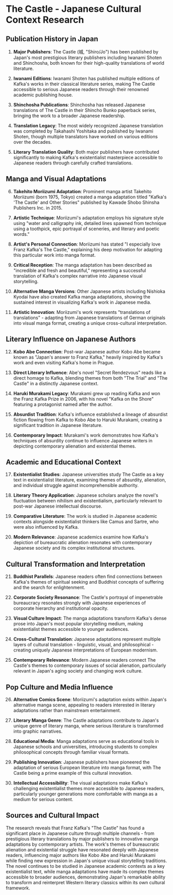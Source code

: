 # The Castle - Japanese Cultural Context Research

## Publication History in Japan

1. **Major Publishers**: The Castle (城, "Shiro/Jo") has been published by Japan's most prestigious literary publishers including Iwanami Shoten and Shinchosha, both known for their high-quality translations of world literature.

2. **Iwanami Editions**: Iwanami Shoten has published multiple editions of Kafka's works in their classical literature series, making The Castle accessible to serious Japanese readers through their renowned academic publishing house.

3. **Shinchosha Publications**: Shinchosha has released Japanese translations of The Castle in their Shincho Bunko paperback series, bringing the work to a broader Japanese readership.

4. **Translation Legacy**: The most widely recognized Japanese translation was completed by Takahashi Yoshitaka and published by Iwanami Shoten, though multiple translators have worked on various editions over the decades.

5. **Literary Translation Quality**: Both major publishers have contributed significantly to making Kafka's existentialist masterpiece accessible to Japanese readers through carefully crafted translations.

## Manga and Visual Adaptations

6. **Takehito Moriizumi Adaptation**: Prominent manga artist Takehito Moriizumi (born 1975, Tokyo) created a manga adaptation titled "Kafka's 'The Castle' and Other Stories" published by Kawade Shobo Shinsha Publishers Inc. in 2015.

7. **Artistic Technique**: Moriizumi's adaptation employs his signature style using "water and calligraphy ink, detailed lines spawned from technique using a toothpick, epic portrayal of sceneries, and literary and poetic words."

8. **Artist's Personal Connection**: Moriizumi has stated "I especially love Franz Kafka's The Castle," explaining his deep motivation for adapting this particular work into manga format.

9. **Critical Reception**: The manga adaptation has been described as "incredible and fresh and beautiful," representing a successful translation of Kafka's complex narrative into Japanese visual storytelling.

10. **Alternative Manga Versions**: Other Japanese artists including Nishioka Kyodai have also created Kafka manga adaptations, showing the sustained interest in visualizing Kafka's work in Japanese media.

11. **Artistic Innovation**: Moriizumi's work represents "translations of translations" - adapting from Japanese translations of German originals into visual manga format, creating a unique cross-cultural interpretation.

## Literary Influence on Japanese Authors

12. **Kobo Abe Connection**: Post-war Japanese author Kobo Abe became known as "Japan's answer to Franz Kafka," heavily inspired by Kafka's work and even visiting Kafka's home in Prague.

13. **Direct Literary Influence**: Abe's novel "Secret Rendezvous" reads like a direct homage to Kafka, blending themes from both "The Trial" and "The Castle" in a distinctly Japanese context.

14. **Haruki Murakami Legacy**: Murakami grew up reading Kafka and won the Franz Kafka Prize in 2006, with his novel "Kafka on the Shore" featuring a protagonist named after the author.

15. **Absurdist Tradition**: Kafka's influence established a lineage of absurdist fiction flowing from Kafka to Kobo Abe to Haruki Murakami, creating a significant tradition in Japanese literature.

16. **Contemporary Impact**: Murakami's work demonstrates how Kafka's techniques of absurdity continue to influence Japanese writers in depicting contemporary alienation and existential themes.

## Academic and Educational Context

17. **Existentialist Studies**: Japanese universities study The Castle as a key text in existentialist literature, examining themes of absurdity, alienation, and individual struggle against incomprehensible authority.

18. **Literary Theory Application**: Japanese scholars analyze the novel's fluctuation between nihilism and existentialism, particularly relevant to post-war Japanese intellectual discourse.

19. **Comparative Literature**: The work is studied in Japanese academic contexts alongside existentialist thinkers like Camus and Sartre, who were also influenced by Kafka.

20. **Modern Relevance**: Japanese academics examine how Kafka's depiction of bureaucratic alienation resonates with contemporary Japanese society and its complex institutional structures.

## Cultural Transformation and Interpretation

21. **Buddhist Parallels**: Japanese readers often find connections between Kafka's themes of spiritual seeking and Buddhist concepts of suffering and the search for enlightenment.

22. **Corporate Society Resonance**: The Castle's portrayal of impenetrable bureaucracy resonates strongly with Japanese experiences of corporate hierarchy and institutional opacity.

23. **Visual Culture Impact**: The manga adaptations transform Kafka's dense prose into Japan's most popular storytelling medium, making existentialist themes accessible to younger audiences.

24. **Cross-Cultural Translation**: Japanese adaptations represent multiple layers of cultural translation - linguistic, visual, and philosophical - creating uniquely Japanese interpretations of European modernism.

25. **Contemporary Relevance**: Modern Japanese readers connect The Castle's themes to contemporary issues of social alienation, particularly relevant in Japan's aging society and changing work culture.

## Pop Culture and Media Influence

26. **Alternative Comics Scene**: Moriizumi's adaptation exists within Japan's alternative manga scene, appealing to readers interested in literary adaptations rather than mainstream entertainment.

27. **Literary Manga Genre**: The Castle adaptations contribute to Japan's unique genre of literary manga, where serious literature is transformed into graphic narratives.

28. **Educational Media**: Manga adaptations serve as educational tools in Japanese schools and universities, introducing students to complex philosophical concepts through familiar visual formats.

29. **Publishing Innovation**: Japanese publishers have pioneered the adaptation of serious European literature into manga format, with The Castle being a prime example of this cultural innovation.

30. **Intellectual Accessibility**: The visual adaptations make Kafka's challenging existentialist themes more accessible to Japanese readers, particularly younger generations more comfortable with manga as a medium for serious content.

## Sources and Cultural Impact

The research reveals that Franz Kafka's "The Castle" has found a significant place in Japanese culture through multiple channels - from prestigious literary translations by major publishers to innovative manga adaptations by contemporary artists. The work's themes of bureaucratic alienation and existential struggle have resonated deeply with Japanese readers, influencing major authors like Kobo Abe and Haruki Murakami while finding new expression in Japan's unique visual storytelling traditions. The novel continues to be studied in Japanese academic contexts as a key existentialist text, while manga adaptations have made its complex themes accessible to broader audiences, demonstrating Japan's remarkable ability to transform and reinterpret Western literary classics within its own cultural framework.